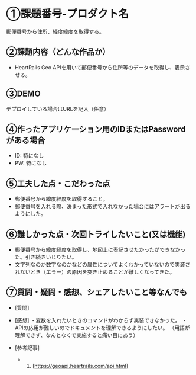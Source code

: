 # ①課題番号-プロダクト名

郵便番号から住所、経度緯度を取得する。

## ②課題内容（どんな作品か）

- HeartRails Geo APIを用いて郵便番号から住所等のデータを取得し、表示させる。

## ③DEMO

デプロイしている場合はURLを記入（任意）

## ④作ったアプリケーション用のIDまたはPasswordがある場合

- ID: 特になし
- PW: 特になし

## ⑤工夫した点・こだわった点

- 郵便番号から緯度経度を取得すること。
- 郵便番号を入れる際、決まった形式で入れなかった場合にはアラートが出るようにした。

## ⑥難しかった点・次回トライしたいこと(又は機能)

- 郵便番号から緯度経度を取得し、地図上に表記させたかったができなかった。引き続きいじりたい。
- 文字列なのか数字なのかなどの属性についてよくわかっていないので実装されないとき（エラー）の原因を突き止めることが難しくなってきた。

## ⑦質問・疑問・感想、シェアしたいこと等なんでも

- [質問]

- [感想]
  ・変数を入れたいときのコマンドがわからず実装できなかった。
  ・APIの応用が難しいのでドキュメントを理解できるようにしたい。
  （用語が理解できず、なんとなくで実施すると痛い目にあう）
- [参考記事]
  - 1. [https://geoapi.heartrails.com/api.html]